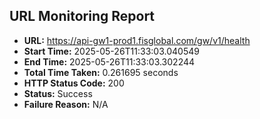 ## URL Monitoring Report

- **URL:** https://api-gw1-prod1.fisglobal.com/gw/v1/health
- **Start Time:** 2025-05-26T11:33:03.040549
- **End Time:** 2025-05-26T11:33:03.302244
- **Total Time Taken:** 0.261695 seconds
- **HTTP Status Code:** 200
- **Status:** Success
- **Failure Reason:** N/A
